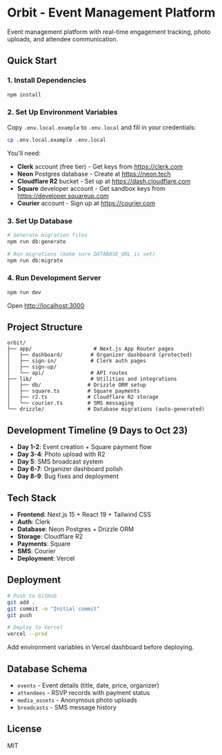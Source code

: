 # Orbit - Event Management Platform

Event management platform with real-time engagement tracking, photo uploads, and attendee communication.

## Quick Start

### 1. Install Dependencies

```bash
npm install
```

### 2. Set Up Environment Variables

Copy `.env.local.example` to `.env.local` and fill in your credentials:

```bash
cp .env.local.example .env.local
```

You'll need:
- **Clerk** account (free tier) - Get keys from https://clerk.com
- **Neon** Postgres database - Create at https://neon.tech
- **Cloudflare R2** bucket - Set up at https://dash.cloudflare.com
- **Square** developer account - Get sandbox keys from https://developer.squareup.com
- **Courier** account - Sign up at https://courier.com

### 3. Set Up Database

```bash
# Generate migration files
npm run db:generate

# Run migrations (make sure DATABASE_URL is set)
npm run db:migrate
```

### 4. Run Development Server

```bash
npm run dev
```

Open [http://localhost:3000](http://localhost:3000)

## Project Structure

```
orbit/
├── app/                    # Next.js App Router pages
│   ├── dashboard/         # Organizer dashboard (protected)
│   ├── sign-in/           # Clerk auth pages
│   ├── sign-up/
│   └── api/               # API routes
├── lib/                   # Utilities and integrations
│   ├── db/               # Drizzle ORM setup
│   ├── square.ts         # Square payments
│   ├── r2.ts             # Cloudflare R2 storage
│   └── courier.ts        # SMS messaging
└── drizzle/              # Database migrations (auto-generated)
```

## Development Timeline (9 Days to Oct 23)

- **Day 1-2**: Event creation + Square payment flow
- **Day 3-4**: Photo upload with R2
- **Day 5**: SMS broadcast system
- **Day 6-7**: Organizer dashboard polish
- **Day 8-9**: Bug fixes and deployment

## Tech Stack

- **Frontend**: Next.js 15 + React 19 + Tailwind CSS
- **Auth**: Clerk
- **Database**: Neon Postgres + Drizzle ORM
- **Storage**: Cloudflare R2
- **Payments**: Square
- **SMS**: Courier
- **Deployment**: Vercel

## Deployment

```bash
# Push to GitHub
git add .
git commit -m "Initial commit"
git push

# Deploy to Vercel
vercel --prod
```

Add environment variables in Vercel dashboard before deploying.

## Database Schema

- `events` - Event details (title, date, price, organizer)
- `attendees` - RSVP records with payment status
- `media_assets` - Anonymous photo uploads
- `broadcasts` - SMS message history

## License

MIT
